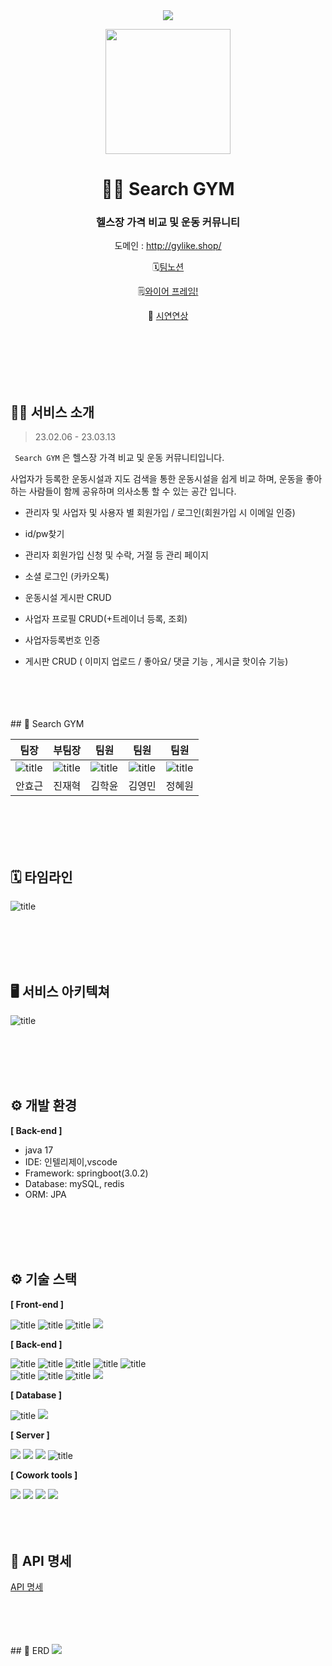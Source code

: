<div align=center>
<a href="https://hits.seeyoufarm.com"><img src="https://hits.seeyoufarm.com/api/count/incr/badge.svg?url=https%3A%2F%2Fgithub.com%2Fallnight5%2Ffinal-8-team-project&count_bg=%2379C83D&title_bg=%23555555&icon=&icon_color=%23E7E7E7&title=hits&edge_flat=false"/></a>

<p align="center"><img src="https://velog.velcdn.com/images/wonizizi99/post/55ffb9b5-93b8-445c-bd4a-10aa325cf42b/image.png" height="200px" width="200px"></p>

# 💪🏻 Search GYM

### 헬스장 가격 비교 및 운동 커뮤니티

 도메인 : http://gylike.shop/

 🗓️[팀노션](https://season-blue-d29.notion.site/B-8-S-A-93d8a6935e49450abe525c205306928b)   


🗒️[와이어 프레임!](https://season-blue-d29.notion.site/8-88b88acda0314ae4a29e758e4e38faa5)   


🎥 [시연연상](https://www.youtube.com/watch?v=Gmp0cqkhPpA)   
</div>
</br>
</br>
</br>
</br>
</br>


## 💁‍♀️ 서비스 소개
>23.02.06 - 23.03.13

<code> Search GYM</code> 은 헬스장 가격 비교 및 운동 커뮤니티입니다.

사업자가 등록한  운동시설과 지도 검색을 통한 운동시설을 쉽게 비교 하며, 운동을 좋아하는 사람들이 함께 공유하며 의사소통 할 수 있는 공간 입니다. 

- 관리자 및 사업자 및 사용자 별 회원가입 / 로그인(회원가입 시 이메일 인증)
- id/pw찾기
- 관리자 회원가입 신청 및 수락, 거절 등 관리 페이지  
- 소셜 로그인 (카카오톡)
- 운동시설 게시판 CRUD
- 사업자 프로필 CRUD(+트레이너 등록,  조회) 
- 사업자등록번호 인증

- 게시판 CRUD ( 이미지 업로드 / 좋아요/ 댓글 기능 , 게시글 핫이슈 기능) 
</br>
</br>
</br>
</br>
## 👥 Search GYM

| 팀장 | 부팀장 | 팀원 | 팀원 | 팀원 |
| --- | --- | --- | --- | --- |
| ![title](https://velog.velcdn.com/images/wonizizi99/post/85498758-4d28-45f9-bf6a-f85a496592c5/image.png)  | ![title](https://velog.velcdn.com/images/wonizizi99/post/06f26573-df5d-491b-ae5b-bc077cf6fce6/image.jpeg)     | ![title](https://velog.velcdn.com/images/wonizizi99/post/36ee7f2d-bd28-48f8-8c4f-5c4076a38ee3/image.png)   |![title](https://velog.velcdn.com/images/wonizizi99/post/c3a81cdb-4bc7-4a58-b4bc-8c1feea33616/image.png)   |![title](https://velog.velcdn.com/images/wonizizi99/post/d19d38a5-1d14-4cb2-9352-230c4a663c3e/image.jpeg)    |
| 안효근 | 진재혁 | 김학윤 | 김영민|정혜원 |


</br>
</br>
</br>
</br>


## 🗓️ 타임라인 
![title](https://velog.velcdn.com/images/wonizizi99/post/f1f19117-fbc2-4237-9311-285e4a83de04/image.png)   


</br>
</br>
</br>
</br>

## 🖥️ 서비스 아키텍쳐

![title](https://velog.velcdn.com/images/wonizizi99/post/3f32d2fd-f94d-4162-aef8-68154bcc9410/image.png)   


</br>
</br>
</br>
</br>

## ⚙ 개발 환경
**[ Back-end ]**
- java 17
- IDE: 인텔리제이,vscode
- Framework: springboot(3.0.2)
- Database: mySQL, redis
- ORM: JPA
</br>
</br>
</br>
</br>

## ⚙ 기술 스택
**[ Front-end ]**

  ![title](https://camo.githubusercontent.com/47d8237d822743a0389cd64dbeffce5220d3237fb6fc15f480df19cbd4d3cb77/68747470733a2f2f696d672e736869656c64732e696f2f62616467652f48544d4c352d4533344632363f7374796c653d666f722d7468652d6261646765266c6f676f3d48544d4c35266c6f676f436f6c6f723d7768697465)   ![title](https://camo.githubusercontent.com/cb4472f9af9977db27f95300d3802acf99b3bd55e5596fe944be773754ddb6b2/68747470733a2f2f696d672e736869656c64732e696f2f62616467652f435353332d3135373242363f7374796c653d666f722d7468652d6261646765266c6f676f3d43535333266c6f676f436f6c6f723d7768697465)   ![title](https://camo.githubusercontent.com/f12073d90fdedbf5a585fe6a37b7ad1cfc125123b0ee80081d1e741109e628c4/68747470733a2f2f696d672e736869656c64732e696f2f62616467652f4a6176617363726970742d4637444631453f7374796c653d666f722d7468652d6261646765266c6f676f3d4a617661736372697074266c6f676f436f6c6f723d626c61636b) <img src="https://img.shields.io/badge/Bootstrap-7952B3?style=for-the-badge&logo=Bootstrap&logoColor=white">

**[ Back-end ]**

![title](https://camo.githubusercontent.com/6cbecd63a9a8f83ee186885c446938820ffa8304942a284ee6e1e2acb2bfd822/68747470733a2f2f696d672e736869656c64732e696f2f62616467652f6a6176612d2532334544384230302e7376673f7374796c653d666f722d7468652d6261646765266c6f676f3d6a617661266c6f676f436f6c6f723d7768697465)   ![title](https://camo.githubusercontent.com/4590c0af4aeb1b75233885f86e80c1da8cb2afd401173a40e41370f5cad5db20/68747470733a2f2f696d672e736869656c64732e696f2f62616467652f4a57542d626c61636b3f7374796c653d666f722d7468652d6261646765266c6f676f3d4a534f4e253230776562253230746f6b656e73)   ![title](https://camo.githubusercontent.com/071595b0fe0ac08046e2eddca8c6f64ae763a9380fea3df7e1aa174685a61a92/68747470733a2f2f696d672e736869656c64732e696f2f62616467652f477261646c652d3032333033412e7376673f7374796c653d666f722d7468652d6261646765266c6f676f3d477261646c65266c6f676f436f6c6f723d7768697465)   ![title](https://camo.githubusercontent.com/a2fdb686bf3f4bd26f142a4b60bde87647ff18e340d8251e0aea3fa551bb568e/68747470733a2f2f696d672e736869656c64732e696f2f62616467652f496e74656c6c694a494445412d3030303030302e7376673f7374796c653d666f722d7468652d6261646765266c6f676f3d696e74656c6c696a2d69646561266c6f676f436f6c6f723d7768697465)   ![title](https://camo.githubusercontent.com/02835d88679c41d5cc68d64e71cf1bd6105bdb86fb3d2f5c687182eb489ebf8c/68747470733a2f2f696d672e736869656c64732e696f2f62616467652f4a556e697420352d3030383843433f7374796c653d666f722d7468652d6261646765266c6f676f3d4a556e697435266c6f676f436f6c6f723d7768697465)   
![title](https://camo.githubusercontent.com/49f645b5e439b0d748424412207eae5748b81d77563f866d8528f60c66b669e1/68747470733a2f2f696d672e736869656c64732e696f2f62616467652f737072696e672d2532333644423333462e7376673f7374796c653d666f722d7468652d6261646765266c6f676f3d737072696e67266c6f676f436f6c6f723d7768697465)   ![title](https://camo.githubusercontent.com/3f5449a1053d7fe9026c4420e8e7c2603738ce854fb19d91ca63e4220d5757b9/68747470733a2f2f696d672e736869656c64732e696f2f62616467652f537072696e6720626f6f742d2532333644423333463f7374796c653d666f722d7468652d6261646765266c6f676f3d537072696e6720626f6f74266c6f676f436f6c6f723d7768697465)  ![title](https://camo.githubusercontent.com/31d7a7508419c8c5199275026d040e25f228670be46e761f79d7a9b2393e3005/68747470733a2f2f696d672e736869656c64732e696f2f62616467652f537072696e672064617461204a50412d2532333644423333462e7376673f7374796c653d666f722d7468652d6261646765266c6f676f3d537072696e672064617461204a5041266c6f676f436f6c6f723d7768697465)   <img src="https://img.shields.io/badge/Spring Security-6DB33F?style=for-the-badge&logo=Spring Security&logoColor=white">




    

**[ Database ]**

![title](https://camo.githubusercontent.com/663e1142feaef17538598597d537c3c4f0f8e2300d603cec31f85957deac9719/68747470733a2f2f696d672e736869656c64732e696f2f62616467652f52656469732d4630353133383f7374796c653d666f722d7468652d6261646765266c6f676f3d5265646973266c6f676f436f6c6f723d7768697465)   <img src="https://img.shields.io/badge/MySQL-4479A1?style=for-the-badge&logo=MySQL&logoColor=white">




**[ Server ]**

 <img src="https://img.shields.io/badge/Amazon EC2-FF9900?style=for-the-badge&logo=Amazon EC2&logoColor=white"> <img src="https://img.shields.io/badge/Amazon RDS-527FFF?style=for-the-badge&logo=Amazon RDS&logoColor=white">  <img src="https://img.shields.io/badge/Linux-FCC624?style=for-the-badge&logo=Linux&logoColor=white">  ![title](https://camo.githubusercontent.com/d559b6d36b66e09e647e68fe1fae157b2064c389ee4de2b3ab0f7078518e651d/68747470733a2f2f696d672e736869656c64732e696f2f62616467652f416d617a6f6e2053332d4630353133383f7374796c653d666f722d7468652d6261646765266c6f676f3d416d617a6f6e205333266c6f676f436f6c6f723d7768697465)   



**[ Cowork tools ]**
   
 <img src="https://img.shields.io/badge/Postman-FF6C37?style=for-the-badge&logo=Postman&logoColor=white"> <img src="https://img.shields.io/badge/Notion-000000?style=for-the-badge&logo=Notion&logoColor=white"> <img src="https://img.shields.io/badge/GitHub-181717?style=for-the-badge&logo=GitHub&logoColor=white"> <img src="https://img.shields.io/badge/Slack-4A154B?style=for-the-badge&logo=Slack&logoColor=white">
</br>
</br>
</br>
</br>

## 📃 API 명세

[API 명세](https://season-blue-d29.notion.site/9402f1fb9f1d4afcbc81384bd49a3915?v=96854cc0eb9e481faa19f971ba8a56c6)   

</br>
</br>
</br>
</br>
## 📌 ERD
<img src = "https://velog.velcdn.com/images/wonizizi99/post/924226ec-93a8-41c5-81a8-8366e73042e3/image.png">
</br>
</br>
